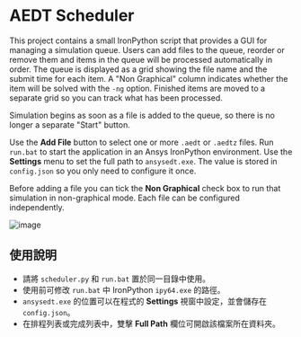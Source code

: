 # AEDT Scheduler

This project contains a small IronPython script that provides a GUI for
managing a simulation queue.  Users can add files to the queue, reorder or
remove them and items in the queue will be processed automatically in order.
The queue is displayed as a grid showing the file name and the submit time for
each item. A "Non Graphical" column indicates whether the item will be solved
with the `-ng` option. Finished items are moved to a separate grid so you can
track what has been processed.

Simulation begins as soon as a file is added to the queue, so there is no
longer a separate "Start" button.

Use the **Add File** button to select one or more `.aedt` or `.aedtz` files.
Run `run.bat` to start the application in an Ansys IronPython environment.
Use the **Settings** menu to set the full path to `ansysedt.exe`.  The value is
stored in `config.json` so you only need to configure it once.

Before adding a file you can tick the **Non Graphical** check box to run that
simulation in non-graphical mode. Each file can be configured independently.

![image](https://github.com/user-attachments/assets/cd04f12b-c9a6-4c38-91c0-c225b185cf9d)



## 使用說明

* 請將 `scheduler.py` 和 `run.bat` 置於同一目錄中使用。
* 使用前可修改 `run.bat` 中 IronPython `ipy64.exe` 的路徑。
* `ansysedt.exe` 的位置可以在程式的 **Settings** 視窗中設定，並會儲存在 `config.json`。
* 在排程列表或完成列表中，雙擊 **Full Path** 欄位可開啟該檔案所在資料夾。

